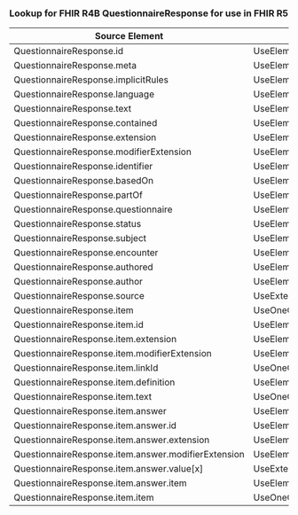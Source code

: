 ### Lookup for FHIR R4B QuestionnaireResponse for use in FHIR R5

| Source Element | Usage | Target |
| -------------- | ----- | ------ |
| QuestionnaireResponse.id | UseElementSameName | QuestionnaireResponse.id |
| QuestionnaireResponse.meta | UseElementSameName | QuestionnaireResponse.meta |
| QuestionnaireResponse.implicitRules | UseElementSameName | QuestionnaireResponse.implicitRules |
| QuestionnaireResponse.language | UseElementSameName | QuestionnaireResponse.language |
| QuestionnaireResponse.text | UseElementSameName | QuestionnaireResponse.text |
| QuestionnaireResponse.contained | UseElementSameName | QuestionnaireResponse.contained |
| QuestionnaireResponse.extension | UseElementSameName | QuestionnaireResponse.extension |
| QuestionnaireResponse.modifierExtension | UseElementSameName | QuestionnaireResponse.modifierExtension |
| QuestionnaireResponse.identifier | UseElementSameName | QuestionnaireResponse.identifier |
| QuestionnaireResponse.basedOn | UseElementSameName | QuestionnaireResponse.basedOn |
| QuestionnaireResponse.partOf | UseElementSameName | QuestionnaireResponse.partOf |
| QuestionnaireResponse.questionnaire | UseElementSameName | QuestionnaireResponse.questionnaire |
| QuestionnaireResponse.status | UseElementSameName | QuestionnaireResponse.status |
| QuestionnaireResponse.subject | UseElementSameName | QuestionnaireResponse.subject |
| QuestionnaireResponse.encounter | UseElementSameName | QuestionnaireResponse.encounter |
| QuestionnaireResponse.authored | UseElementSameName | QuestionnaireResponse.authored |
| QuestionnaireResponse.author | UseElementSameName | QuestionnaireResponse.author |
| QuestionnaireResponse.source | UseExtension | http://hl7.org/fhir/4.3/StructureDefinition/extension-QuestionnaireResponse.source |
| QuestionnaireResponse.item | UseOneOfElements | QuestionnaireResponse.item,QuestionnaireResponse.item |
| QuestionnaireResponse.item.id | UseElementSameName | QuestionnaireResponse.item.id |
| QuestionnaireResponse.item.extension | UseElementSameName | QuestionnaireResponse.item.extension |
| QuestionnaireResponse.item.modifierExtension | UseElementSameName | QuestionnaireResponse.item.modifierExtension |
| QuestionnaireResponse.item.linkId | UseOneOfElements | QuestionnaireResponse.item.linkId,QuestionnaireResponse.item.linkId |
| QuestionnaireResponse.item.definition | UseElementSameName | QuestionnaireResponse.item.definition |
| QuestionnaireResponse.item.text | UseOneOfElements | QuestionnaireResponse.item.text,QuestionnaireResponse.item.text,QuestionnaireResponse.item.text,QuestionnaireResponse.item.text |
| QuestionnaireResponse.item.answer | UseElementSameName | QuestionnaireResponse.item.answer |
| QuestionnaireResponse.item.answer.id | UseElementSameName | QuestionnaireResponse.item.answer.id |
| QuestionnaireResponse.item.answer.extension | UseElementSameName | QuestionnaireResponse.item.answer.extension |
| QuestionnaireResponse.item.answer.modifierExtension | UseElementSameName | QuestionnaireResponse.item.answer.modifierExtension |
| QuestionnaireResponse.item.answer.value[x] | UseExtension | http://hl7.org/fhir/4.3/StructureDefinition/extension-QuestionnaireResponse.item.answer.value |
| QuestionnaireResponse.item.answer.item | UseElementSameName | QuestionnaireResponse.item.answer.item |
| QuestionnaireResponse.item.item | UseOneOfElements | QuestionnaireResponse.item.item,QuestionnaireResponse.item.item |

